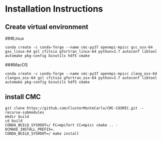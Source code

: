 # Installation Instructions

## Create virtual environment
###Linux
```
conda create -c conda-forge --name cmc-py37 openmpi-mpicc gcc_osx-64 gxx_linux-64 gsl cfitsio gfortran_linux-64 python=3.7 autoconf libtool automake pkg-config binutils hdf5 cmake
```

###MacOS
```
conda create -c conda-forge --name cmc-py37 openmpi-mpicc clang_osx-64 clangxx_osx-64 gsl cfitsio gfortran_osx-64 python=3.7 autoconf libtool automake pkg-config binutils hdf5 cmake
```

## install CMC
```
git clone https://github.com/ClusterMonteCarlo/CMC-COSMIC.git --recurse-submodules
mkdir build
cd build
CONDA_BUILD_SYSROOT=/ FC=mpifort CC=mpicc cmake .. -DCMAKE_INSTALL_PREFIX=.
CONDA_BUILD_SYSROOT=/ make install
```
